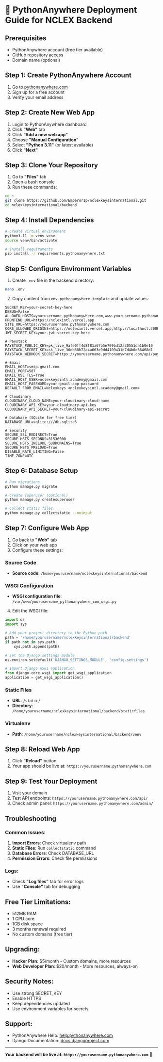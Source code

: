 # 🚀 PythonAnywhere Deployment Guide for NCLEX Backend

## Prerequisites
- PythonAnywhere account (free tier available)
- GitHub repository access
- Domain name (optional)

## Step 1: Create PythonAnywhere Account
1. Go to [pythonanywhere.com](https://pythonanywhere.com)
2. Sign up for a free account
3. Verify your email address

## Step 2: Create New Web App
1. Login to PythonAnywhere dashboard
2. Click **"Web"** tab
3. Click **"Add a new web app"**
4. Choose **"Manual Configuration"**
5. Select **"Python 3.11"** (or latest available)
6. Click **"Next"**

## Step 3: Clone Your Repository
1. Go to **"Files"** tab
2. Open a bash console
3. Run these commands:
```bash
cd ~
git clone https://github.com/Emperor1p/nclexkeysinternational.git
cd nclexkeysinternational/backend
```

## Step 4: Install Dependencies
```bash
# Create virtual environment
python3.11 -m venv venv
source venv/bin/activate

# Install requirements
pip install -r requirements.pythonanywhere.txt
```

## Step 5: Configure Environment Variables
1. Create `.env` file in the backend directory:
```bash
nano .env
```

2. Copy content from `env.pythonanywhere.template` and update values:
```env
SECRET_KEY=your-secret-key-here
DEBUG=False
ALLOWED_HOSTS=yourusername.pythonanywhere.com,www.yourusername.pythonanywhere.com
FRONTEND_URL=https://nclexintl.vercel.app
SITE_URL=https://yourusername.pythonanywhere.com
CORS_ALLOWED_ORIGINS=https://nclexintl.vercel.app,http://localhost:3000
JWT_SECRET_KEY=your-jwt-secret-key-here

# Paystack
PAYSTACK_PUBLIC_KEY=pk_live_9afe0ff4d8f81a67b5e799bd12a30551da1b0e19
PAYSTACK_SECRET_KEY=sk_live_36eb68b72a4a663e9dd4109431e7d4b0e66468d1
PAYSTACK_WEBHOOK_SECRET=https://yourusername.pythonanywhere.com/api/payments/webhooks/paystack/

# Email
EMAIL_HOST=smtp.gmail.com
EMAIL_PORT=587
EMAIL_USE_TLS=True
EMAIL_HOST_USER=nclexkeysintl.academy@gmail.com
EMAIL_HOST_PASSWORD=your-gmail-app-password
DEFAULT_FROM_EMAIL=Nclexkeys <nclexkeysintl.academy@gmail.com>

# Cloudinary
CLOUDINARY_CLOUD_NAME=your-cloudinary-cloud-name
CLOUDINARY_API_KEY=your-cloudinary-api-key
CLOUDINARY_API_SECRET=your-cloudinary-api-secret

# Database (SQLite for free tier)
DATABASE_URL=sqlite:///db.sqlite3

# Security
SECURE_SSL_REDIRECT=True
SECURE_HSTS_SECONDS=31536000
SECURE_HSTS_INCLUDE_SUBDOMAINS=True
SECURE_HSTS_PRELOAD=True
DISABLE_RATE_LIMITING=False
TIME_ZONE=UTC
```

## Step 6: Database Setup
```bash
# Run migrations
python manage.py migrate

# Create superuser (optional)
python manage.py createsuperuser

# Collect static files
python manage.py collectstatic --noinput
```

## Step 7: Configure Web App
1. Go back to **"Web"** tab
2. Click on your web app
3. Configure these settings:

### Source Code
- **Source code**: `/home/yourusername/nclexkeysinternational/backend`

### WSGI Configuration
- **WSGI configuration file**: `/var/www/yourusername_pythonanywhere_com_wsgi.py`

4. Edit the WSGI file:
```python
import os
import sys

# Add your project directory to the Python path
path = '/home/yourusername/nclexkeysinternational/backend'
if path not in sys.path:
    sys.path.append(path)

# Set the Django settings module
os.environ.setdefault('DJANGO_SETTINGS_MODULE', 'config.settings')

# Import Django WSGI application
from django.core.wsgi import get_wsgi_application
application = get_wsgi_application()
```

### Static Files
- **URL**: `/static/`
- **Directory**: `/home/yourusername/nclexkeysinternational/backend/staticfiles`

### Virtualenv
- **Path**: `/home/yourusername/nclexkeysinternational/backend/venv`

## Step 8: Reload Web App
1. Click **"Reload"** button
2. Your app should be live at: `https://yourusername.pythonanywhere.com`

## Step 9: Test Your Deployment
1. Visit your domain
2. Test API endpoints: `https://yourusername.pythonanywhere.com/api/`
3. Check admin panel: `https://yourusername.pythonanywhere.com/admin/`

## Troubleshooting

### Common Issues:
1. **Import Errors**: Check virtualenv path
2. **Static Files**: Run `collectstatic` command
3. **Database Errors**: Check DATABASE_URL
4. **Permission Errors**: Check file permissions

### Logs:
- Check **"Log files"** tab for error logs
- Use **"Console"** tab for debugging

## Free Tier Limitations:
- 512MB RAM
- 1 CPU core
- 1GB disk space
- 3 months renewal required
- No custom domains (free tier)

## Upgrading:
- **Hacker Plan**: $5/month - Custom domains, more resources
- **Web Developer Plan**: $20/month - More resources, always-on

## Security Notes:
- Use strong SECRET_KEY
- Enable HTTPS
- Keep dependencies updated
- Use environment variables for secrets

## Support:
- PythonAnywhere Help: [help.pythonanywhere.com](https://help.pythonanywhere.com)
- Django Documentation: [docs.djangoproject.com](https://docs.djangoproject.com)

---

**Your backend will be live at: `https://yourusername.pythonanywhere.com`** 🎉
